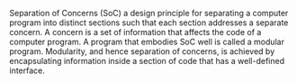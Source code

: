 Separation of Concerns (SoC)
a design principle for separating a computer program into distinct sections such that each section addresses a separate concern. A concern is a set of information that affects the code of a computer program. A program that embodies SoC well is called a modular program. Modularity, and hence separation of concerns, is achieved by encapsulating information inside a section of code that has a well-defined interface.
